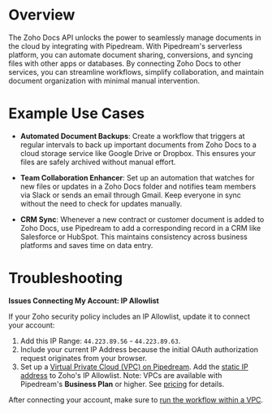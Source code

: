 # Overview

The Zoho Docs API unlocks the power to seamlessly manage documents in the cloud by integrating with Pipedream. With Pipedream's serverless platform, you can automate document sharing, conversions, and syncing files with other apps or databases. By connecting Zoho Docs to other services, you can streamline workflows, simplify collaboration, and maintain document organization with minimal manual intervention.

# Example Use Cases

- **Automated Document Backups**: Create a workflow that triggers at regular intervals to back up important documents from Zoho Docs to a cloud storage service like Google Drive or Dropbox. This ensures your files are safely archived without manual effort.

- **Team Collaboration Enhancer**: Set up an automation that watches for new files or updates in a Zoho Docs folder and notifies team members via Slack or sends an email through Gmail. Keep everyone in sync without the need to check for updates manually.

- **CRM Sync**: Whenever a new contract or customer document is added to Zoho Docs, use Pipedream to add a corresponding record in a CRM like Salesforce or HubSpot. This maintains consistency across business platforms and saves time on data entry.

# Troubleshooting

**Issues Connecting My Account: IP Allowlist**

If your Zoho security policy includes an IP Allowlist, update it to connect your account:

1. Add this IP Range: `44.223.89.56` - `44.223.89.63`.
2. Include your current IP Address because the initial OAuth authorization request originates from your browser.
3. Set up a [Virtual Private Cloud (VPC) on Pipedream](https://pipedream.com/docs/workflows/vpc#create-a-new-vpc). Add the [static IP address](https://pipedream.com/docs/workflows/vpc#find-the-static-outbound-ip-address-for-a-vpc) to Zoho's IP Allowlist. Note: VPCs are available with Pipedream's **Business Plan** or higher. See [pricing](https://pipedream.com/pricing) for details.

After connecting your account, make sure to [run the workflow within a VPC](https://pipedream.com/docs/workflows/vpc#run-workflows-within-a-vpc).